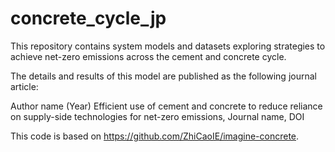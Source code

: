 # concrete_cycle_jp
This repository contains system models and datasets exploring strategies to achieve net-zero emissions across the cement and concrete cycle.

The details and results of this model are published as the following journal article:

Author name (Year) Efficient use of cement and concrete to reduce reliance on supply-side technologies for net-zero emissions, Journal name, DOI

This code is based on https://github.com/ZhiCaoIE/imagine-concrete.
